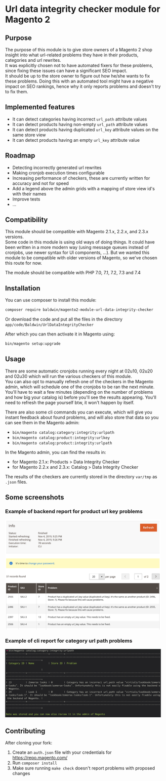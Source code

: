 # Url data integrity checker module for Magento 2

## Purpose

The purpose of this module is to give store owners of a Magento 2 shop insight into what url-related problems they have in their products, categories and url rewrites.  
It was explicitly chosen not to have automated fixers for these problems, since fixing these issues can have a significant SEO impact.  
It should be up to the store owner to figure out how he/she wants to fix these problems. Doing this with an automated tool might have a negative impact on SEO rankings, hence why it only reports problems and doesn't try to fix them.

## Implemented features

- It can detect categories having incorrect `url_path` attribute values
- It can detect products having non-empty `url_path` attribute values
- It can detect products having duplicated `url_key` attribute values on the same store view
- It can detect products having an empty `url_key` attribute value

## Roadmap

- Detecting incorrectly generated url rewrites
- Making cronjob execution times configurable
- Increasing performance of checkers, these are currently written for accuracy and not for speed
- Add a legend above the admin grids with a mapping of store view id's with their names
- Improve tests
- ...

## Compatibility

This module should be compatible with Magento 2.1.x, 2.2.x, and 2.3.x versions.  
Some code in this module is using old ways of doing things. It could have been written in a more modern way (using message queues instead of cronjobs, use newer syntax for UI components, ...). But we wanted this module to be compatible with older versions of Magento, so we've chosen this route for now.

The module should be compatible with PHP 7.0, 7.1, 7.2, 7.3 and 7.4

## Installation

You can use composer to install this module:

```sh
composer require baldwin/magento2-module-url-data-integrity-checker
```

Or download the code and put all the files in the directory `app/code/Baldwin/UrlDataIntegrityChecker`

After which you can then activate it in Magento using:

```sh
bin/magento setup:upgrade
```

## Usage

There are some automatic cronjobs running every night at 02u10, 02u20 and 02u30 which will run the various checkers of this module.  
You can also opt to manually refresh one of the checkers in the Magento admin, which will schedule one of the cronjobs to be ran the next minute. You'll have to wait a few minutes (depending on the number of problems and how big your catalog is) before you'll see the results appearing. You'll need to refresh the page yourself btw, it won't happen by itself.

There are also some cli commands you can execute, which will give you instant feedback about found problems, and will also store that data so you can see them in the Magento admin:

- `bin/magento catalog:category:integrity:urlpath`
- `bin/magento catalog:product:integrity:urlkey`
- `bin/magento catalog:product:integrity:urlpath`

In the Magento admin, you can find the results in:

- for Magento 2.1.x: Products > Data Integrity Checker
- for Magento 2.2.x and 2.3.x: Catalog > Data Integrity Checker

The results of the checkers are currently stored in the directory `var/tmp` as `.json` files.

## Some screenshots

### Example of backend report for product url key problems
![Backend example for product url keys](docs/images/backend-product-url-keys.png)

### Example of cli report for category url path problems
![CLI example for category url paths](docs/images/cli-category-url-paths.png)

## Contributing

After cloning your fork:

1. Create an `auth.json` file with your credentials for https://repo.magento.com/
1. Run `composer install`
1. Make sure running `make check` doesn't report problems with proposed changes
